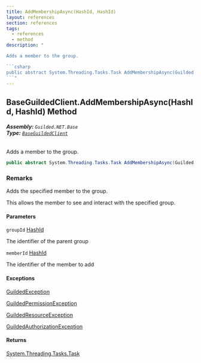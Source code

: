 ```yaml
---
title: AddMembershipAsync(HashId, HashId)
layout: references
section: references
tags:
  - references
  - method
description: "

Adds a member to the group.

```csharp
public abstract System.Threading.Tasks.Task AddMembershipAsync(Guilded.NET.Base.HashId groupId, Guilded.NET.Base.HashId memberId);
```"
---
```


## BaseGuildedClient.AddMembershipAsync(HashId, HashId) Method
###### **Assembly:** `Guilded.NET.Base`<br/>**Type:** [`BaseGuildedClient`](BaseGuildedClient 'Guilded.NET.Base.BaseGuildedClient')

Adds a member to the group.

```csharp
public abstract System.Threading.Tasks.Task AddMembershipAsync(Guilded.NET.Base.HashId groupId, Guilded.NET.Base.HashId memberId);
```

### Remarks
  
Adds the specified member to the group.  
  
This allows the member to see and interact with the specified group.
#### Parameters

<a name='Guilded.NET.Base.BaseGuildedClient.AddMembershipAsync(Guilded.NET.Base.HashId,Guilded.NET.Base.HashId).groupId'></a>

`groupId` [HashId](HashId 'Guilded.NET.Base.HashId')

The identifier of the parent group

<a name='Guilded.NET.Base.BaseGuildedClient.AddMembershipAsync(Guilded.NET.Base.HashId,Guilded.NET.Base.HashId).memberId'></a>

`memberId` [HashId](HashId 'Guilded.NET.Base.HashId')

The identifier of the member to add

#### Exceptions

[GuildedException](GuildedException 'Guilded.NET.Base.GuildedException')

[GuildedPermissionException](GuildedPermissionException 'Guilded.NET.Base.GuildedPermissionException')

[GuildedResourceException](GuildedResourceException 'Guilded.NET.Base.GuildedResourceException')

[GuildedAuthorizationException](GuildedAuthorizationException 'Guilded.NET.Base.GuildedAuthorizationException')

#### Returns
[System.Threading.Tasks.Task](https://docs.microsoft.com/en-us/dotnet/api/System.Threading.Tasks.Task 'System.Threading.Tasks.Task')